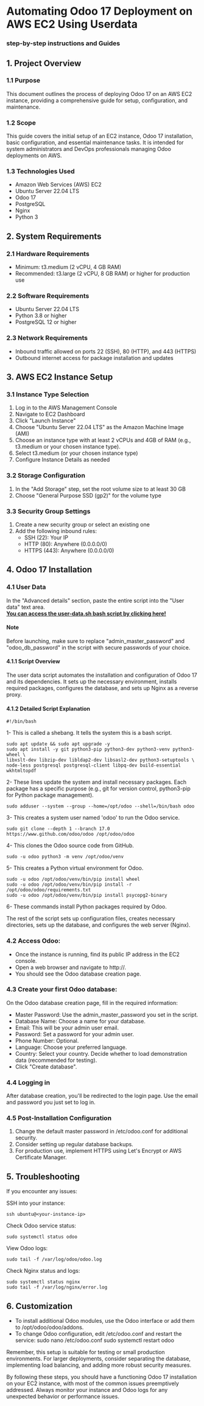 # Automating Odoo 17 Deployment on AWS EC2 Using Userdata
### step-by-step instructions and Guides

## 1. Project Overview

### 1.1 Purpose
This document outlines the process of deploying Odoo 17 on an AWS EC2 instance, providing a comprehensive guide for setup, configuration, and maintenance.

### 1.2 Scope
This guide covers the initial setup of an EC2 instance, Odoo 17 installation, basic configuration, and essential maintenance tasks. It is intended for system administrators and DevOps professionals managing Odoo deployments on AWS.

### 1.3 Technologies Used
- Amazon Web Services (AWS) EC2
- Ubuntu Server 22.04 LTS
- Odoo 17
- PostgreSQL
- Nginx
- Python 3

## 2. System Requirements

### 2.1 Hardware Requirements
- Minimum: t3.medium (2 vCPU, 4 GB RAM)
- Recommended: t3.large (2 vCPU, 8 GB RAM) or higher for production use

### 2.2 Software Requirements
- Ubuntu Server 22.04 LTS
- Python 3.8 or higher
- PostgreSQL 12 or higher

### 2.3 Network Requirements
- Inbound traffic allowed on ports 22 (SSH), 80 (HTTP), and 443 (HTTPS)
- Outbound internet access for package installation and updates

## 3. AWS EC2 Instance Setup

### 3.1 Instance Type Selection
1. Log in to the AWS Management Console
2. Navigate to EC2 Dashboard
3. Click "Launch Instance"
4. Choose "Ubuntu Server 22.04 LTS" as the Amazon Machine Image (AMI)
5. Choose an instance type with at least 2 vCPUs and 4GB of RAM (e.g., t3.medium or your chosen instance type).
5. Select t3.medium (or your chosen instance type)
6. Configure Instance Details as needed

### 3.2 Storage Configuration
1. In the "Add Storage" step, set the root volume size to at least 30 GB
2. Choose "General Purpose SSD (gp2)" for the volume type

### 3.3 Security Group Settings
1. Create a new security group or select an existing one
2. Add the following inbound rules:
   - SSH (22): Your IP
   - HTTP (80): Anywhere (0.0.0.0/0)
   - HTTPS (443): Anywhere (0.0.0.0/0)

## 4. Odoo 17 Installation

### 4.1 User Data 
In the "Advanced details" section, paste the entire script into the "User data" text area.
 <br />
    <a href="https://raw.githubusercontent.com/medenhan/Odoo17/main/user-data.sh"><strong>You can access the user-data.sh bash script by clicking here! </strong></a>    <br />

#### Note 
 Before launching, make sure to replace "admin_master_password" and "odoo_db_password" in the script with secure passwords of your choice.

#### 4.1.1 Script Overview
The user data script automates the installation and configuration of Odoo 17 and its dependencies. It sets up the necessary environment, installs required packages, configures the database, and sets up Nginx as a reverse proxy.

#### 4.1.2 Detailed Script Explanation
    #!/bin/bash
1- This is called a shebang. It tells the system this is a bash script.

    sudo apt update && sudo apt upgrade -y
    sudo apt install -y git python3-pip python3-dev python3-venv python3-wheel \
    libxslt-dev libzip-dev libldap2-dev libsasl2-dev python3-setuptools \
    node-less postgresql postgresql-client libpq-dev build-essential wkhtmltopdf
2- These lines update the system and install necessary packages. Each package has a specific purpose (e.g., git for version control, python3-pip for Python package management).

    sudo adduser --system --group --home=/opt/odoo --shell=/bin/bash odoo
3- This creates a system user named 'odoo' to run the Odoo service.

    sudo git clone --depth 1 --branch 17.0 https://www.github.com/odoo/odoo /opt/odoo/odoo
4- This clones the Odoo source code from GitHub.

    sudo -u odoo python3 -m venv /opt/odoo/venv
5- This creates a Python virtual environment for Odoo.

    sudo -u odoo /opt/odoo/venv/bin/pip install wheel
    sudo -u odoo /opt/odoo/venv/bin/pip install -r /opt/odoo/odoo/requirements.txt
    sudo -u odoo /opt/odoo/venv/bin/pip install psycopg2-binary

6- These commands install Python packages required by Odoo.

The rest of the script sets up configuration files, creates necessary directories, sets up the database, and configures the web server (Nginx).
### 4.2 Access Odoo:
   - Once the instance is running, find its public IP address in the EC2 console.
   - Open a web browser and navigate to http://<public-ip-address>.
   - You should see the Odoo database creation page.

### 4.3 Create your first Odoo database:

On the Odoo database creation page, fill in the required information:
   - Master Password: Use the admin_master_password you set in the script.
   - Database Name: Choose a name for your database.
   - Email: This will be your admin user email.
   - Password: Set a password for your admin user.
   - Phone Number: Optional.
   - Language: Choose your preferred language.
   - Country: Select your country.
Decide whether to load demonstration data (recommended for testing).
   - Click "Create database".

### 4.4 Logging in

After database creation, you'll be redirected to the login page.
Use the email and password you just set to log in.

### 4.5 Post-Installation Configuration
1. Change the default master password in /etc/odoo.conf for additional security.
2. Consider setting up regular database backups.
3. For production use, implement HTTPS using Let's Encrypt or AWS Certificate Manager.

## 5. Troubleshooting
If you encounter any issues:

SSH into your instance:

    ssh ubuntu@<your-instance-ip>

Check Odoo service status:

    sudo systemctl status odoo

View Odoo logs:

    sudo tail -f /var/log/odoo/odoo.log

Check Nginx status and logs:

    sudo systemctl status nginx
    sudo tail -f /var/log/nginx/error.log

## 6. Customization

   - To install additional Odoo modules, use the Odoo interface or add them to /opt/odoo/odoo/addons.
   - To change Odoo configuration, edit /etc/odoo.conf and restart the service:
    sudo nano /etc/odoo.conf
    sudo systemctl restart odoo

Remember, this setup is suitable for testing or small production environments. For larger deployments, consider separating the database, implementing load balancing, and adding more robust security measures.

By following these steps, you should have a functioning Odoo 17 installation on your EC2 instance, with most of the common issues preemptively addressed. Always monitor your instance and Odoo logs for any unexpected behavior or performance issues.
